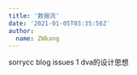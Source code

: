 ```yaml
---
title: '数据流'
date: '2021-01-05T03:35:56Z'
author:
  name: ZWkang
---
```

 sorrycc blog issues 1
dva的设计思想